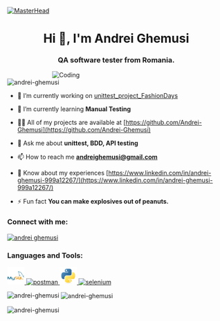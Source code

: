 [![MasterHead](https://raw.githubusercontent.com/thomasync/thomasync/main/headergitlight.gif#gh-light-mode-only)]()
<h1 align="center">Hi 👋, I'm Andrei Ghemusi</h1>
<h3 align="center">QA software tester from Romania.</h3>
<img align="right" alt="Coding" width="400" src="https://cdn.dribbble.com/users/1162077/screenshots/3848914/programmer.gif">

<p align="left"> <img src="https://komarev.com/ghpvc/?username=andrei-ghemusi&label=Profile%20views&color=0e75b6&style=flat" alt="andrei-ghemusi" /> </p>

- 🔭 I’m currently working on [unittest_project_FashionDays](https://github.com/Andrei-Ghemusi/unittest_projects)

- 🌱 I’m currently learning **Manual Testing**

- 👨‍💻 All of my projects are available at [https://github.com/Andrei-Ghemusi](https://github.com/Andrei-Ghemusi)

- 💬 Ask me about **unittest, BDD, API testing**

- 📫 How to reach me **andreighemusi@gmail.com**

- 📄 Know about my experiences [https://www.linkedin.com/in/andrei-ghemusi-999a12267/](https://www.linkedin.com/in/andrei-ghemusi-999a12267/)

- ⚡ Fun fact **You can make explosives out of peanuts.**

<h3 align="left">Connect with me:</h3>
<p align="left">
<a href="https://linkedin.com/in/andrei ghemusi" target="blank"><img align="center" src="https://raw.githubusercontent.com/rahuldkjain/github-profile-readme-generator/master/src/images/icons/Social/linked-in-alt.svg" alt="andrei ghemusi" height="30" width="40" /></a>
</p>

<h3 align="left">Languages and Tools:</h3>
<p align="left"> <a href="https://www.mysql.com/" target="_blank" rel="noreferrer"> <img src="https://raw.githubusercontent.com/devicons/devicon/master/icons/mysql/mysql-original-wordmark.svg" alt="mysql" width="40" height="40"/> </a> <a href="https://postman.com" target="_blank" rel="noreferrer"> <img src="https://www.vectorlogo.zone/logos/getpostman/getpostman-icon.svg" alt="postman" width="40" height="40"/> </a> <a href="https://www.python.org" target="_blank" rel="noreferrer"> <img src="https://raw.githubusercontent.com/devicons/devicon/master/icons/python/python-original.svg" alt="python" width="40" height="40"/> </a> <a href="https://www.selenium.dev" target="_blank" rel="noreferrer"> <img src="https://raw.githubusercontent.com/detain/svg-logos/780f25886640cef088af994181646db2f6b1a3f8/svg/selenium-logo.svg" alt="selenium" width="40" height="40"/> </a> </p>

<p><img align="left" src="https://github-readme-stats.vercel.app/api/top-langs?username=andrei-ghemusi&show_icons=true&locale=en&layout=compact" alt="andrei-ghemusi" /></p>

<p>&nbsp;<img align="center" src="https://github-readme-stats.vercel.app/api?username=andrei-ghemusi&show_icons=true&locale=en" alt="andrei-ghemusi" /></p>

<p><img align="center" src="https://github-readme-streak-stats.herokuapp.com/?user=andrei-ghemusi&" alt="andrei-ghemusi" /></p>
